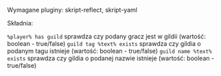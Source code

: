 Wymagane pluginy: skript-reflect, skript-yaml

Składnia:

`%player% has guild` sprawdza czy podany gracz jest w gildii (wartość: boolean - true/false)
`guild tag %text% exists` sprawdza czy gildia o podanym tagu istnieje (wartość: boolean - true/false)
`guild name %text% exists` sprawdza czy gildia o podanej nazwie istnieje (wartość: boolean - true/false)